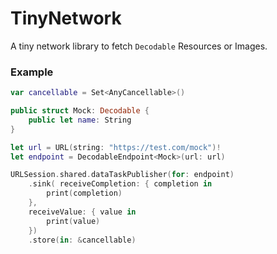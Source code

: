# TinyNetwork

A  tiny network library to fetch `Decodable` Resources or Images.

### Example

```swift
var cancellable = Set<AnyCancellable>()

public struct Mock: Decodable {
    public let name: String
}

let url = URL(string: "https://test.com/mock")!
let endpoint = DecodableEndpoint<Mock>(url: url)

URLSession.shared.dataTaskPublisher(for: endpoint)
    .sink( receiveCompletion: { completion in
        print(completion)
    },
    receiveValue: { value in
        print(value)
    })
    .store(in: &cancellable)
```
